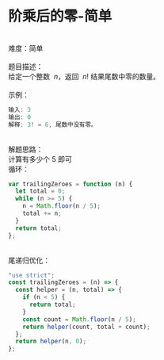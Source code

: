 # 阶乘后的零-简单

<br />难度：简单<br />
<br />题目描述：<br />给定一个整数  *n*，返回  *n*! 结果尾数中零的数量。<br />
<br />示例：

```javascript
输入: 3
输出: 0
解释: 3! = 6, 尾数中没有零。
```

<br />解题思路：<br />计算有多少个 5 即可<br />循环：

```javascript
var trailingZeroes = function (n) {
  let total = 0;
  while (n >= 5) {
    n = Math.floor(n / 5);
    total += n;
  }
  return total;
};
```

<br />尾递归优化：

```javascript
"use strict";
const trailingZeroes = (n) => {
  const helper = (n, total) => {
    if (n < 5) {
      return total;
    }
    const count = Math.floor(n / 5);
    return helper(count, total + count);
  };
  return helper(n, 0);
};
```
